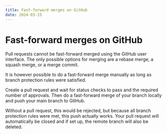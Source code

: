 ```yaml
---
title: Fast-forward merges on GitHub
date: 2024-03-15
---
```


# Fast-forward merges on GitHub

Pull requests cannot be fast-forward merged using the GitHub user interface. The
only possible options for merging are a rebase merge, a squash merge, or a merge
commit.

It is however possible to do a fast-forward merge manually as long as branch
protection rules were satisfied.

Create a pull request and wait for status checks to pass and the required number
of approvals. Then do a fast-forward merge of your branch locally and push your
main branch to GitHub.

Without a pull request, this would be rejected, but because all branch
protection rules were met, this push actually works. Your pull request will
automatically be closed and if set up, the remote branch will also be deleted.
